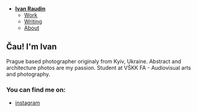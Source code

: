 - [**Ivan Raudin**](./index.md) <!-- Use `index.md` as well. `./` is a shortcut back to your home page `index.md` -->
    - [Work](work.md)
    - [Writing](writing.md)
    - [About](about.md)

## Čau! I'm Ivan
Prague based photographer originaly from Kyiv, Ukraine.
Abstract and architecture photos are my passion. 
Student at VŠKK FA - Audiovisual arts and photography. 

### You can find me on:
- [instagram](https://www.instagram.com/truepavuk/)
